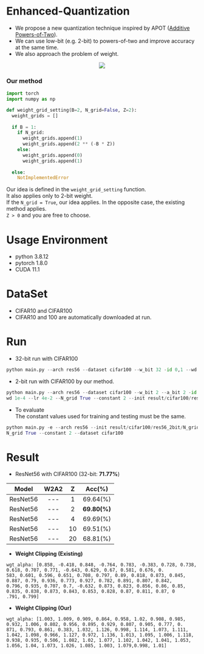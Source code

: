 # Enhanced-Quantization
* We propose a new quantization technique inspired by APOT ([Additive Powers-of-Two](https://arxiv.org/pdf/1909.13144.pdf)).  
* We can use low-bit (e.g. 2-bit) to powers-of-two and improve accuracy at the same time.  
* We also approach the problem of weight.

<p align="center">
<img src="https://user-images.githubusercontent.com/51831143/185300574-94f63f11-891d-4d22-9036-bb2fae4311f0.png">
</p>

### Our method
```python
import torch
import numpy as np

def weight_grid_setting(B=2, N_grid=False, Z=2):
  weight_grids = []
  
  if B = 1:
    if N_grid:
      weight_grids.append(1)
      weight_grids.append(2 ** (-B * Z))
    else:
      weight_grids.append(0)
      weight_grids.append(1)
      
  else:
    NotImplementedError
```
Our idea is defined in the ```weight_grid_setting``` function.  
It also applies only to 2-bit weight.   
If the ```N_grid = True```, our idea applies. In the opposite case, the existing method applies.  
```Z > 0``` and you are free to choose.

# Usage Environment
* python 3.8.12
* pytorch 1.8.0
* CUDA 11.1

# DataSet
* CIFAR10 and CIFAR100
* CIFAR10 and 100 are automatically downloaded at run.


# Run
* 32-bit run with CIFAR100
```python 
python main.py --arch res56 --dataset cifar100 --w_bit 32 -id 0,1 --wd 1e-4
```

* 2-bit run with CIFAR100 by our method.
```python
python main.py --arch res56 --dataset cifar100 --w_bit 2 --a_bit 2 -id 0,1 --
wd 1e-4 --lr 4e-2 --N_grid True --constant 2 --init result/cifar100/res56_32bit/model_best.pth.tar
```

* To evaluate  
The constant values used for training and testing must be the same.
```python
python main.py -e --arch res56 --init result/cifar100/res56_2bit/N_grid/model_best.pth.tar -e -id 0 --w_bit 2 --a_bit 2 --
N_grid True --constant 2 --dataset cifar100
```

# Result

* ResNet56 with CIFAR100 (32-bit: **71.77%**)

|**Model**|**W2A2**|**Z**|**Acc(%)**|
|:------:|:---:|:---:|:---:|
|ResNet56|---|1|69.64(%)|
|ResNet56|---|2|**69.80(%)**|
|ResNet56|---|4|69.69(%)|
|ResNet56|---|10|69.51(%)|
|ResNet56|---|20|68.81(%)|

* **Weight Clipping (Existing)**  
```
wgt_alpha: [0.858, -0.418, 0.848, -0.764, 0.783, -0.383, 0.728, 0.738, 0.618, 0.707, 0.771, -0.643, 0.629, 0.67, 0.581, 0.676, 0.
583, 0.601, 0.596, 0.651, 0.708, 0.797, 0.89, 0.818, 0.873, 0.845, 0.887, 0.79, 0.936, 0.773, 0.927, 0.782, 0.891, 0.807, 0.842,
0.796, 0.935, 0.707, 0.7, -0.632, 0.873, 0.823, 0.856, 0.86, 0.85, 0.835, 0.838, 0.873, 0.843, 0.853, 0.828, 0.87, 0.811, 0.87, 0
.791, 0.799]
```

* **Weight Clipping (Our)**  
```
wgt_alpha: [1.003, 1.009, 0.909, 0.864, 0.958, 1.02, 0.908, 0.985, 0.932, 1.006, 0.802, 0.956, 0.895, 0.929, 0.807, 0.905, 0.777, 0.
871, 0.793, 0.861, 0.383, 1.032, 1.126, 0.998, 1.114, 1.073, 1.111, 1.042, 1.098, 0.966, 1.127, 0.972, 1.136, 1.013, 1.095, 1.006, 1.118,
0.938, 0.935, 0.506, 1.082, 1.02, 1.077, 1.102, 1.042, 1.041, 1.053, 1.056, 1.04, 1.073, 1.026, 1.085, 1.003, 1.079,0.998, 1.01]
```
